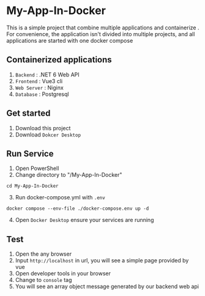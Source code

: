 # My-App-In-Docker
This is a simple project that combine multiple applications and containerize . 
For convenience, the application isn't divided into multiple projects, and all applications are started with one docker compose

## Containerized applications
1. `Backend` :  .NET 6 Web API 
2. `Frontend` : Vue3 cli
3. `Web Server` : Niginx 
4. `Database` : Postgresql

## Get started
1. Download this project
2. Download `Dokcer Desktop`

## Run Service
1. Open PowerShell
2. Change directory to "/My-App-In-Docker"

``` 
cd My-App-In-Docker
```

3. Run docker-compose.yml with `.env`

```
docker compose --env-file ./docker-compose.env up -d 
```

4. Open `Docker Desktop` ensure your services are running

## Test
1. Open the any browser
2. Input `http://localhost` in url, you will see a simple page provided by vue
3. Open developer tools in your browser
4. Change to `console` tag 
5. You will see an array object message generated by our backend web api
